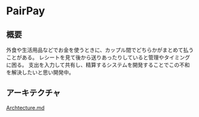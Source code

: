 # PairPay

## 概要

外食や生活用品などでお金を使うときに、カップル間でどちらかがまとめて払うことがある。
レシートを見て後から送りあったりしていると管理やタイミングに困る。
支出を入力して共有し、精算するシステムを開発することでこの不和を解決したいと思い開発中。

## アーキテクチャ

[Archtecture.md](./Architecture.md)
